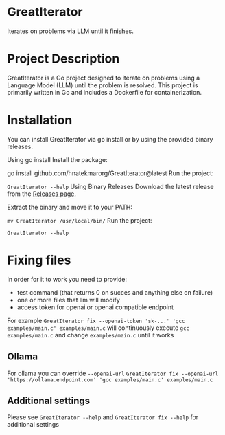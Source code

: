 # GreatIterator
Iterates on problems via LLM until it finishes.

# Project Description
GreatIterator is a Go project designed to iterate on problems using a Language Model (LLM) until the problem is resolved. This project is primarily written in Go and includes a Dockerfile for containerization.

# Installation
You can install GreatIterator via go install or by using the provided binary releases.

Using go install
Install the package:

go install github.com/hnatekmarorg/GreatIterator@latest
Run the project:

`GreatIterator --help`
Using Binary Releases
Download the latest release from the [Releases page](https://github.com/hnatekmarorg/GreatIterator/releases).

Extract the binary and move it to your PATH:

`mv GreatIterator /usr/local/bin/`
Run the project:

`GreatIterator --help`

# Fixing files
In order for it to work you need to provide:
- test command (that returns 0 on succes and anything else on failure)
- one or more files that llm will modify
- access token for openai or openai compatible endpoint
 
For example `GreatIterator fix --openai-token 'sk-...' 'gcc examples/main.c' examples/main.c` will continuously execute `gcc examples/main.c` and change `examples/main.c` until it works

## Ollama
For ollama you can override `--openai-url` `GreatIterator fix --openai-url 'https://ollama.endpoint.com' 'gcc examples/main.c' examples/main.c`

## Additional settings
Please see `GreatIterator --help` and `GreatIterator fix --help` for additional settings 
